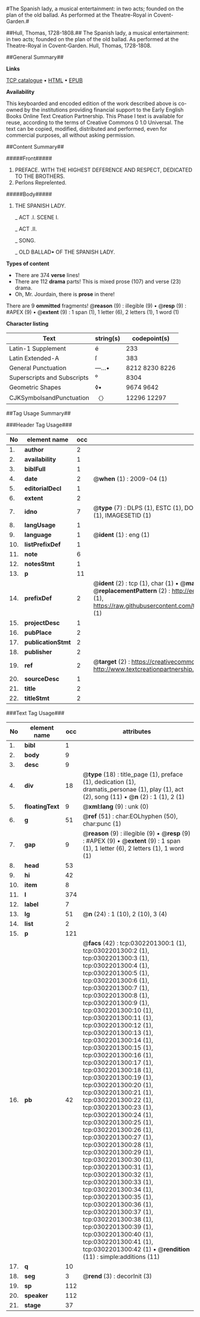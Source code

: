#The Spanish lady, a musical entertainment: in two acts; founded on the plan of the old ballad. As performed at the Theatre-Royal in Covent-Garden.#

##Hull, Thomas, 1728-1808.##
The Spanish lady, a musical entertainment: in two acts; founded on the plan of the old ballad. As performed at the Theatre-Royal in Covent-Garden.
Hull, Thomas, 1728-1808.

##General Summary##

**Links**

[TCP catalogue](http://www.ota.ox.ac.uk/tcp/)  • 
[HTML](http://tei.it.ox.ac.uk/tcp/Texts-HTML/free/004/004778967.html)  • 
[EPUB](http://tei.it.ox.ac.uk/tcp/Texts-EPUB/free/004/004778967.epub)

**Availability**

This keyboarded and encoded edition of the
	       work described above is co-owned by the institutions
	       providing financial support to the Early English Books
	       Online Text Creation Partnership. This Phase I text is
	       available for reuse, according to the terms of Creative
	       Commons 0 1.0 Universal. The text can be copied,
	       modified, distributed and performed, even for
	       commercial purposes, all without asking permission.


##Content Summary##

#####Front#####

1. PREFACE.
WITH THE HIGHEST DEFERENCE AND RESPECT, DEDICATED TO THE BROTHERS.
1. Perſons Repreſented.

#####Body#####

1. THE SPANISH LADY.

    _ ACT .I. SCENE I.

    _ ACT .II.

    _ SONG.

    _ OLD BALLAD▪ OF THE SPANISH LADY.

**Types of content**

  * There are 374 **verse** lines!
  * There are 112 **drama** parts! This is mixed prose (107) and verse (23) drama.
  * Oh, Mr. Jourdain, there is **prose** in there!

There are 9 **ommitted** fragments! 
 @__reason__ (9) : illegible (9)  •  @__resp__ (9) : #APEX (9)  •  @__extent__ (9) : 1 span (1), 1 letter (6), 2 letters (1), 1 word (1)

**Character listing**


|Text|string(s)|codepoint(s)|
|---|---|---|
|Latin-1 Supplement|é|233|
|Latin Extended-A|ſ|383|
|General Punctuation|—…•|8212 8230 8226|
|Superscripts             and Subscripts|⁰|8304|
|Geometric Shapes|◊▪|9674 9642|
|CJKSymbolsandPunctuation|〈〉|12296 12297|

##Tag Usage Summary##

###Header Tag Usage###

|No|element name|occ|attributes|
|---|---|---|---|
|1.|__author__|2||
|2.|__availability__|1||
|3.|__biblFull__|1||
|4.|__date__|2| @__when__ (1) : 2009-04 (1)|
|5.|__editorialDecl__|1||
|6.|__extent__|2||
|7.|__idno__|7| @__type__ (7) : DLPS (1), ESTC (1), DOCNO (1), TCP (1), GALEDOCNO (1), CONTENTSET (1), IMAGESETID (1)|
|8.|__langUsage__|1||
|9.|__language__|1| @__ident__ (1) : eng (1)|
|10.|__listPrefixDef__|1||
|11.|__note__|6||
|12.|__notesStmt__|1||
|13.|__p__|11||
|14.|__prefixDef__|2| @__ident__ (2) : tcp (1), char (1)  •  @__matchPattern__ (2) : ([0-9\-]+):([0-9IVX]+) (1), (.+) (1)  •  @__replacementPattern__ (2) : http://eebo.chadwyck.com/downloadtiff?vid=$1&page=$2 (1), https://raw.githubusercontent.com/textcreationpartnership/Texts/master/tcpchars.xml#$1 (1)|
|15.|__projectDesc__|1||
|16.|__pubPlace__|2||
|17.|__publicationStmt__|2||
|18.|__publisher__|2||
|19.|__ref__|2| @__target__ (2) : https://creativecommons.org/publicdomain/zero/1.0/ (1), http://www.textcreationpartnership.org/docs/. (1)|
|20.|__sourceDesc__|1||
|21.|__title__|2||
|22.|__titleStmt__|2||


###Text Tag Usage###

|No|element name|occ|attributes|
|---|---|---|---|
|1.|__bibl__|1||
|2.|__body__|9||
|3.|__desc__|9||
|4.|__div__|18| @__type__ (18) : title_page (1), preface (1), dedication (1), dramatis_personae (1), play (1), act (2), song (11)  •  @__n__ (2) : 1 (1), 2 (1)|
|5.|__floatingText__|9| @__xml:lang__ (9) : unk (0)|
|6.|__g__|51| @__ref__ (51) : char:EOLhyphen (50), char:punc (1)|
|7.|__gap__|9| @__reason__ (9) : illegible (9)  •  @__resp__ (9) : #APEX (9)  •  @__extent__ (9) : 1 span (1), 1 letter (6), 2 letters (1), 1 word (1)|
|8.|__head__|53||
|9.|__hi__|42||
|10.|__item__|8||
|11.|__l__|374||
|12.|__label__|7||
|13.|__lg__|51| @__n__ (24) : 1 (10), 2 (10), 3 (4)|
|14.|__list__|2||
|15.|__p__|121||
|16.|__pb__|42| @__facs__ (42) : tcp:0302201300:1 (1), tcp:0302201300:2 (1), tcp:0302201300:3 (1), tcp:0302201300:4 (1), tcp:0302201300:5 (1), tcp:0302201300:6 (1), tcp:0302201300:7 (1), tcp:0302201300:8 (1), tcp:0302201300:9 (1), tcp:0302201300:10 (1), tcp:0302201300:11 (1), tcp:0302201300:12 (1), tcp:0302201300:13 (1), tcp:0302201300:14 (1), tcp:0302201300:15 (1), tcp:0302201300:16 (1), tcp:0302201300:17 (1), tcp:0302201300:18 (1), tcp:0302201300:19 (1), tcp:0302201300:20 (1), tcp:0302201300:21 (1), tcp:0302201300:22 (1), tcp:0302201300:23 (1), tcp:0302201300:24 (1), tcp:0302201300:25 (1), tcp:0302201300:26 (1), tcp:0302201300:27 (1), tcp:0302201300:28 (1), tcp:0302201300:29 (1), tcp:0302201300:30 (1), tcp:0302201300:31 (1), tcp:0302201300:32 (1), tcp:0302201300:33 (1), tcp:0302201300:34 (1), tcp:0302201300:35 (1), tcp:0302201300:36 (1), tcp:0302201300:37 (1), tcp:0302201300:38 (1), tcp:0302201300:39 (1), tcp:0302201300:40 (1), tcp:0302201300:41 (1), tcp:0302201300:42 (1)  •  @__rendition__ (11) : simple:additions (11)|
|17.|__q__|10||
|18.|__seg__|3| @__rend__ (3) : decorInit (3)|
|19.|__sp__|112||
|20.|__speaker__|112||
|21.|__stage__|37||

